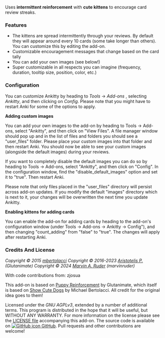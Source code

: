 <!-- BANNER -->

Uses **intermittent reinforcement** with **cute kittens** to encourage card review streaks.

### Features

- The kittens are spread intermittently through your reviews. By default they will appear around every 10 cards (some take longer than others). You can customize this by editing the add-on.
- Customizable encouragement messages that change based on the card tally
- You can add your own images (see below!)
- Super customizable in all respects you can imagine (frequency, duration, tooltip size, position, color, etc.)

### Configuration

You can customize Ankitty by heading to *Tools* → *Add-ons* , selecting *Ankitty*, and then clicking on *Config*. Please note that you might have to restart Anki for some of the options to apply.

**Adding custom images**

You can add your own images to the add-on by heading to Tools → Add-ons, select "Ankitty", and then click on "View Files". A file manager window should pop up and in the list of files and  folders you should see a "user_files" folder. Please place your custom images into that folder and then restart Anki. You should now be able to see your custom images (alongside the default images) during your reviews.

If you want to completely disable the default images you can do so by heading to Tools → Add-ons, select "Ankitty", and then click on "Config". In the configuration window, find the "disable_default_images" option and set it to "true". Then restart Anki.

Please note that only files placed in the "user_files" directory will persist across add-on updates. If you modify the default "images" directory which is next to it, your changes will be overwritten the next time you update Ankitty.

**Enabling kittens for adding cards**

You can enable the add-on for adding cards by heading to the add-on's configuration window (under Tools → Add-ons → Ankitty → Config"), and then changing "count_adding" from "false" to "true". The changes will apply after restarting Anki.

<!-- SUPPORT -->

### Credits And License

*Copyright © 2015 [mbertolacci](https://github.com/mbertolacci)*
*Copyright © 2016-2023 [Aristotelis P.](https://glutanimate.com/)  (Glutanimate)*
*Copyright © 2024 [Marvin A. Ruder](https://github.com/marvinruder)  (marvinruder)*

With code contributions from: zjosua

This add-on is based on [Puppy Reinforcement](https://github.com/glutanimate/puppy-reinforcement) by Glutanimate, which itself is based on [Show Cute Dogs](https://ankiweb.net/shared/info/1125592690) by Michael Bertolacci. All credit for the original idea goes to them!

Licensed under the _GNU AGPLv3_, extended by a number of additional terms. This program is distributed in the hope that it will be useful, but WITHOUT ANY WARRANTY. For more information on the license please see the [LICENSE file](https://github.com/marvinruder/ankitty/blob/main/LICENSE) accompanying this add-on. The source code is available on [![GitHub icon](https://glutanimate.com/logos/github.svg) GitHub](https://github.com/marvinruder/ankitty). Pull requests and other contributions are welcome!

<!-- RESOURCES -->

<!-- FUNDING -->
